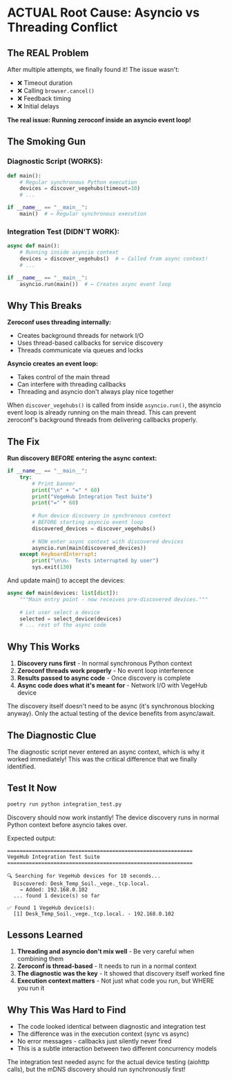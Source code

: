 # ACTUAL Root Cause: Asyncio vs Threading Conflict

## The REAL Problem

After multiple attempts, we finally found it! The issue wasn't:
- ❌ Timeout duration
- ❌ Calling `browser.cancel()`
- ❌ Feedback timing
- ❌ Initial delays

**The real issue: Running zeroconf inside an asyncio event loop!**

## The Smoking Gun

### Diagnostic Script (WORKS):
```python
def main():
    # Regular synchronous Python execution
    devices = discover_vegehubs(timeout=10)
    # ...

if __name__ == "__main__":
    main()  # ← Regular synchronous execution
```

### Integration Test (DIDN'T WORK):
```python
async def main():
    # Running inside asyncio context
    devices = discover_vegehubs()  # ← Called from async context!
    # ...

if __name__ == "__main__":
    asyncio.run(main())  # ← Creates async event loop
```

## Why This Breaks

**Zeroconf uses threading internally:**
- Creates background threads for network I/O
- Uses thread-based callbacks for service discovery
- Threads communicate via queues and locks

**Asyncio creates an event loop:**
- Takes control of the main thread
- Can interfere with threading callbacks
- Threading and asyncio don't always play nice together

When `discover_vegehubs()` is called from inside `asyncio.run()`, the asyncio event loop is already running on the main thread. This can prevent zeroconf's background threads from delivering callbacks properly.

## The Fix

**Run discovery BEFORE entering the async context:**

```python
if __name__ == "__main__":
    try:
        # Print banner
        print("\n" + "=" * 60)
        print("VegeHub Integration Test Suite")
        print("=" * 60)
        
        # Run device discovery in synchronous context
        # BEFORE starting asyncio event loop
        discovered_devices = discover_vegehubs()
        
        # NOW enter async context with discovered devices
        asyncio.run(main(discovered_devices))
    except KeyboardInterrupt:
        print("\n\n⚠️  Tests interrupted by user")
        sys.exit(130)
```

And update main() to accept the devices:

```python
async def main(devices: list[dict]):
    """Main entry point - now receives pre-discovered devices."""
    
    # Let user select a device
    selected = select_device(devices)
    # ... rest of the async code
```

## Why This Works

1. **Discovery runs first** - In normal synchronous Python context
2. **Zeroconf threads work properly** - No event loop interference  
3. **Results passed to async code** - Once discovery is complete
4. **Async code does what it's meant for** - Network I/O with VegeHub device

The discovery itself doesn't need to be async (it's synchronous blocking anyway). Only the actual testing of the device benefits from async/await.

## The Diagnostic Clue

The diagnostic script never entered an async context, which is why it worked immediately! This was the critical difference that we finally identified.

## Test It Now

```bash
poetry run python integration_test.py
```

Discovery should now work instantly! The device discovery runs in normal Python context before asyncio takes over.

Expected output:
```
============================================================
VegeHub Integration Test Suite
============================================================

🔍 Searching for VegeHub devices for 10 seconds...
  Discovered: Desk_Temp_Soil._vege._tcp.local.
    → Added: 192.168.0.102
  ... found 1 device(s) so far

✅ Found 1 VegeHub device(s):
  [1] Desk_Temp_Soil._vege._tcp.local. - 192.168.0.102
```

## Lessons Learned

1. **Threading and asyncio don't mix well** - Be very careful when combining them
2. **Zeroconf is thread-based** - It needs to run in a normal context
3. **The diagnostic was the key** - It showed that discovery itself worked fine
4. **Execution context matters** - Not just what code you run, but WHERE you run it

## Why This Was Hard to Find

- The code looked identical between diagnostic and integration test
- The difference was in the execution context (sync vs async)
- No error messages - callbacks just silently never fired
- This is a subtle interaction between two different concurrency models

The integration test needed async for the actual device testing (aiohttp calls), but the mDNS discovery should run synchronously first!
